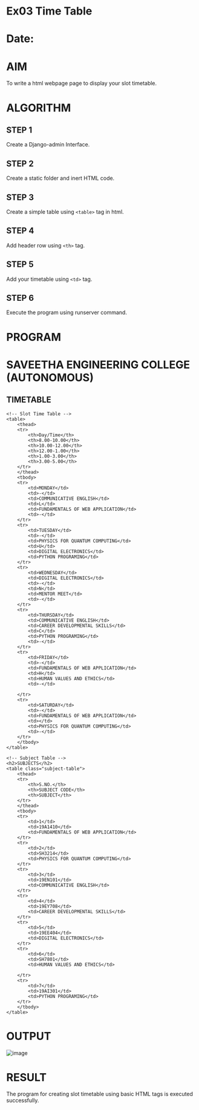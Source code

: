 # Ex03 Time Table
# Date:
# AIM
To write a html webpage page to display your slot timetable.

# ALGORITHM
## STEP 1
Create a Django-admin Interface.

## STEP 2
Create a static folder and inert HTML code.

## STEP 3
Create a simple table using `<table>` tag in html.

## STEP 4
Add header row using `<th>` tag.

## STEP 5
Add your timetable using `<td>` tag.

## STEP 6
Execute the program using runserver command.

# PROGRAM

 
<!DOCTYPE html>
<html lang="en">
    <head>
        <meta charset="UTF-8">
        <meta name="viewport" content="width=device-width, initial-scale=1.0">
        <link rel="stylesheet" href="styles.css">
        <title>Timetable</title>
    </head>
        
 <title>Timetable</title>
    

<div class="container">
    <h1>SAVEETHA ENGINEERING COLLEGE (AUTONOMOUS)</h1>
    <h2>TIMETABLE</h2>

    <!-- Slot Time Table -->
    <table>
        <thead>
        <tr>
            <th>Day/Time</th>
            <th>8.00-10.00</th>
            <th>10.00-12.00</th>
            <th>12.00-1.00</th>
            <th>1.00-3.00</th>
            <th>3.00-5.00</th>
        </tr>
        </thead>
        <tbody>
        <tr>
            <td>MONDAY</td>
            <td>-</td>
            <td>COMMUNICATIVE ENGLISH</td>
            <td>L</td>
            <td>FUNDAMENTALS OF WEB APPLICATION</td>
            <td>-</td>
        </tr>
        <tr>
            <td>TUESDAY</td>
            <td>-</td>
            <td>PHYSICS FOR QUANTUM COMPUTING</td>
            <td>U</td>
            <td>DIGITAL ELECTRONICS</td>
            <td>PYTHON PROGRAMING</td>
        </tr>
        <tr>
            <td>WEDNESDAY</td>
            <td>DIGITAL ELECTRONICS</td>
            <td>-</td>
            <td>N</td>
            <td>MENTOR MEET</td>
            <td>-</td>
        </tr>
        <tr>
            <td>THURSDAY</td>
            <td>COMMUNICATIVE ENGLISH</td>
            <td>CAREER DEVELOPMENTAL SKILLS</td>
            <td>C</td>
            <td>PYTHON PROGRAMING</td>
            <td>-</td>
        </tr>
        <tr>
            <td>FRIDAY</td>
            <td>-</td>
            <td>FUNDAMENTALS OF WEB APPLICATION</td>
            <td>H</td>
            <td>HUMAN VALUES AND ETHICS</td>
            <td>-</td>

        </tr>
        <tr>
            <td>SATURDAY</td>
            <td>-</td>
            <td>FUNDAMENTALS OF WEB APPLICATION</td>
            <td></td>
            <td>PHYSICS FOR QUANTUM COMPUTING</td>
            <td>-</td>
        </tr>
        </tbody>
    </table>

    <!-- Subject Table -->
    <h2>SUBJECTS</h2>
    <table class="subject-table">
        <thead>
        <tr>
            <th>S.NO.</th>
            <th>SUBJECT CODE</th>
            <th>SUBJECT</th>
        </tr>
        </thead>
        <tbody>
        <tr>
            <td>1</td>
            <td>19A1410</td>
            <td>FUNDAMENTALS OF WEB APPLICATION</td>
        </tr>
        <tr>
            <td>2</td>
            <td>SH3214</td>
            <td>PHYSICS FOR QUANTUM COMPUTING</td>
        </tr>
        <tr>
            <td>3</td>
            <td>19EN101</td>
            <td>COMMUNICATIVE ENGLISH</td>
        </tr>
        <tr>
            <td>4</td>
            <td>19EY708</td>
            <td>CAREER DEVELOPMENTAL SKILLS</td>
        </tr>
        <tr>
            <td>5</td>
            <td>19EE404</td>
            <td>DIGITAL ELECTRONICS</td>
        </tr>
        <tr>
            <td>6</td>
            <td>SH7801</td>
            <td>HUMAN VALUES AND ETHICS</td>
        
        </tr>
        <tr>
            <td>7</td>
            <td>19AI301</td>
            <td>PYTHON PROGRAMING</td>
        </tr>
        </tbody>
    </table>
</div>

</body>
</html>

# OUTPUT

![image](https://github.com/user-attachments/assets/f9d5d8fa-37ed-4434-866d-8d6b66a4d0c5)

# RESULT
The program for creating slot timetable using basic HTML tags is executed successfully.
